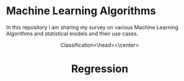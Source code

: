 # Machine Learning Algorithms

In this repository I am sharing my survey on various Machine Learning Algorithms and statistical models and their use cases.

<center><head>Classification<\head><\center>

# Regression
